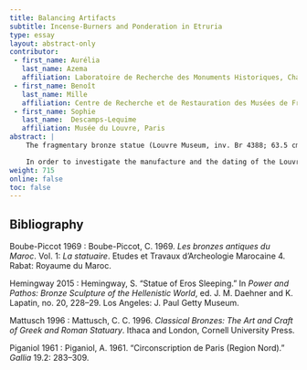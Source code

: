 ```yaml
---
title: Balancing Artifacts
subtitle: Incense-Burners and Ponderation in Etruria
type: essay
layout: abstract-only
contributor:
 - first_name: Aurélia
   last_name: Azema
   affiliation: Laboratoire de Recherche des Monuments Historiques, Champes-sur-Maine
 - first_name: Benoît
   last_name: Mille
   affiliation: Centre de Recherche et de Restauration des Musées de France (C2RMF), Paris
 - first_name: Sophie
   last_name:  Descamps-Lequime
   affiliation: Musée du Louvre, Paris
abstract: |
    The fragmentary bronze statue (Louvre Museum, inv. Br 4388; 63.5 cm x 29 cm) was discovered in ploughed land near a rich Roman villa in Epiais-Rhus, northwestern France, which preserves the remains of a Gallo-Roman city. After being used as a flowerpot for some years, the statue was acquired by the Louvre in 1959 (Piganiol 1961, 295). A wing was discovered around the same area in 1977, which has been attributed to this statue and reattached to its back. The bronze sculpture depicts Eros as a baby; its prototype derives from a Hellenistic model (Mattusch 1996, 160–68). The Sleeping Eros type is rare among extant large bronzes: only few other examples are known, such as the remarkable Sleeping Eros in the Metropolitan Museum of Art in New York (Hemingway 2015) and a head from Volubilis (Boube-Piccot 1969, no. 174, 160–61, plates 90–92).

    In order to investigate the manufacture and the dating of the Louvre’s statue, a technological study was carried out at the C2RMF. Study of the inner wall was eased by the open access at the back of the statue, and completed by X-radiography. Elemental composition was determined on micro-samples analyzed by PIXE. The statue appears to have been cast in nine separate hollow parts mainly by the indirect lost-wax process. A tin bronze with a high lead content (Sn: 7 wt%; Pb: 25 wt%) was used. The separately cast parts were then assembled using flow fusion welding or brazing, depending on the shape of the join (in basins or using a platform). Some other clues (such as fingerprints in the wax) helped to reconstruct each step of the manufacture with more detail and to qualify the Sleeping Eros from Epiais-Rhus as a large bronze statue elaborated during the second century AD.
weight: 715
online: false
toc: false
---
```


## Bibliography

Boube-Piccot 1969
: Boube-Piccot, C. 1969. *Les bronzes antiques du Maroc*. Vol. 1: *La statuaire*. Etudes et Travaux d’Archeologie Marocaine 4. Rabat: Royaume du Maroc.

Hemingway 2015
: Hemingway, S. “Statue of Eros Sleeping.” In *Power and Pathos: Bronze Sculpture of the Hellenistic World*, ed. J. M. Daehner and K. Lapatin, no. 20, 228–29. Los Angeles: J. Paul Getty Museum.

Mattusch 1996
: Mattusch, C. C. 1996. *Classical Bronzes: The Art and Craft of Greek and Roman Statuary*. Ithaca and London, Cornell University Press.

Piganiol 1961
: Piganiol, A. 1961. “Circonscription de Paris (Region Nord).” *Gallia* 19.2: 283–309.
